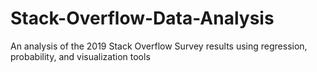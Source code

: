 # Stack-Overflow-Data-Analysis
An analysis of the 2019 Stack Overflow Survey results using regression, probability, and visualization tools
